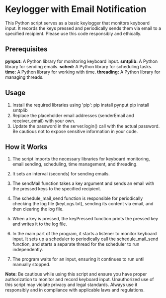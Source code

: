 # Keylogger with Email Notification
This Python script serves as a basic keylogger that monitors keyboard input. It records the keys pressed and periodically sends them via email to a specified recipient. Please use this code responsibly and ethically.

## Prerequisites
**pynput:** A Python library for monitoring keyboard input.
**smtplib:** A Python library for sending emails.
**sched:** A Python library for scheduling tasks.
**time:** A Python library for working with time.
**threading:** A Python library for managing threads.

## Usage
1. Install the required libraries using 'pip':
  pip install pynput
  pip install smtplib
2. Replace the placeholder email addresses (senderEmail and receiver_email) with your own.
3. Update the password in the server.login() call with the actual password. Be cautious not to expose sensitive information in your code.

## How it Works
1. The script imports the necessary libraries for keyboard monitoring, email sending, scheduling, time management, and threading.

2. It sets an interval (seconds) for sending emails.

3. The sendMail function takes a key argument and sends an email with the pressed keys to the specified recipient.

4. The schedule_mail_send function is responsible for periodically checking the log file (keyLogs.txt), sending its content via email, and then clearing the log file.

5. When a key is pressed, the keyPressed function prints the pressed key and writes it to the log file.

6. In the main part of the program, it starts a listener to monitor keyboard input. It sets up a scheduler to periodically call the schedule_mail_send function, and starts a separate thread for the scheduler to run independently.

7. The program waits for an input, ensuring it continues to run until manually stopped.

**Note:** Be cautious while using this script and ensure you have proper authorization to monitor and record keyboard input. Unauthorized use of this script may violate privacy and legal standards. Always use it responsibly and in compliance with applicable laws and regulations.
